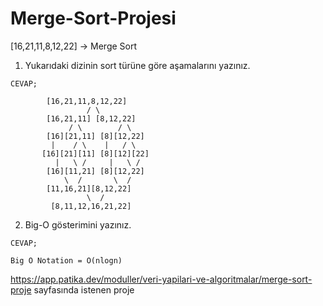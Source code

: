 # Merge-Sort-Projesi

[16,21,11,8,12,22] -> Merge Sort


  1. Yukarıdaki dizinin sort türüne göre aşamalarını yazınız.
    
    CEVAP;
    
            [16,21,11,8,12,22]
                     / \
            [16,21,11] [8,12,22]
                 / \        / \
            [16][21,11] [8][12,22]
             |    / \    |   / \
           [16][21][11] [8][12][22]
              |   \ /     |   \ /
            [16][11,21] [8][12,22]
                \  /       \  /
            [11,16,21][8,12,22]
                     \  /
             [8,11,12,16,21,22]
    



  2. Big-O gösterimini yazınız.
  
    CEVAP;
    
    Big O Notation = O(nlogn)


https://app.patika.dev/moduller/veri-yapilari-ve-algoritmalar/merge-sort-proje  sayfasında istenen proje
